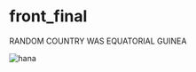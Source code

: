 # front_final


RANDOM COUNTRY WAS EQUATORIAL GUINEA









![hana](https://user-images.githubusercontent.com/103016828/207359673-b4868383-cb0c-49ab-a85c-5749722b02c9.png)
